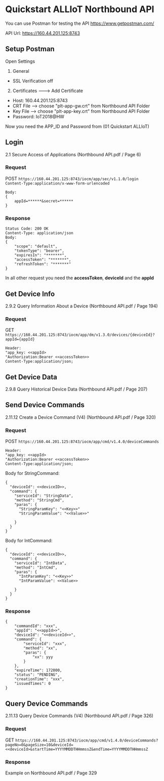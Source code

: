 # Quickstart ALLIoT Northbound API

You can use Postman for testing the API
https://www.getpostman.com/

API Url: https://160.44.201.125:8743

## Setup Postman  
Open Settings  
1. General  
* SSL Verification off  
2. Certificates --->   Add Certificate  
* Host: 160.44.201.125:8743
* CRT File --> choose "plt-app-gw.crt" from Northbound API Folder
* Key File --> choose "plt-app-key.crt" from Northbound API Folder
* Password: IoT2018@HW

Now you need the APP_ID and Password from (01 Quickstart ALLIoT)

## Login

2.1 Secure Access of Applications (Northbound API.pdf / Page 6)  
### Request
POST `https://160.44.201.125:8743/iocm/app/sec/v1.1.0/login`  
`Content-Type:application/x-www-form-urlencoded   `
```
Body: 
{ 
    appId=******&secret=****** 
}
```
### Response
```
Status Code: 200 OK   
Content-Type: application/json  
Body: 
{ 
    "scope": "default", 
    "tokenType": "bearer", 
    "expiresIn": "*******", 
    "accessToken": "*******",
    "refreshToken": "*******"
}
```

In all other request you need the **accessToken**, **deviceId** and the **appId** 

## Get Device Info
2.9.2 Query Information About a Device (Northbound API.pdf / Page  194)
### Request
GET `https://160.44.201.125:8743/iocm/app/dm/v1.3.0/devices/{deviceId}?appId={appId}`
```
Header:   
"app_key: <<appId>
"Authorization:Bearer <<accessToken>> 
Content-Type:application/json;
```

## Get Device Data
2.9.8 Query Historical Device Data (Northbound API.pdf / Page 207)


## Send Device Commands
2.11.12 Create a Device Command (V4) (Northbound API.pdf / Page  320)

### Request
POST `https://160.44.201.125:8743/iocm/app/cmd/v1.4.0/deviceCommands`
```
Header:   
"app_key: <<appId>
"Authorization:Bearer <<accessToken>> 
Content-Type:application/json;
```
Body for StringCommand:    
```
{    
  "deviceId": <<deviceID>>,
  "command": {
    "serviceId": "StringData",
    "method": "StringCmd",
    "paras": {
      "StringParamKey": "<<Key>>"
      "StringParamValue": "<<Value>>"
      
    }
  }
}
```

Body for IntCommand:  
```
{    
  "deviceId": <<deviceID>>,
  "command": {
    "serviceId": "IntData",
    "method": "IntCmd",
    "paras": {
      "IntParamKey": "<<Key>>"
      "IntParamValue": <<Value>>
      
    }
  }
}
```

### Response

```
{
    "commandId": "xxx",
    "appId": "<<appId>>",
    "deviceId": "<<deviceId>>",
    "command": {
        "serviceId": "xxx",
        "method": "xx",
        "paras": {
            "xx": yyy
        }
    },
    "expireTime": 172800,
    "status": "PENDING",
    "creationTime": "xxx",
    "issuedTimes": 0
}
```



## Query Device Commands
2.11.13 Query Device Commands (V4)  (Northbound API.pdf / Page  326)

### Request

GET `https://160.44.201.125:8743/iocm/app/cmd/v1.4.0/deviceCommands?pageNo=0&pageSize=10&deviceId=<<deviceId>&startTime=YYYYMMDDTHHmmssZ&endTime=YYYYMMDDTHHmmssZ`

### Response
Example on Northbound API.pdf / Page  329
